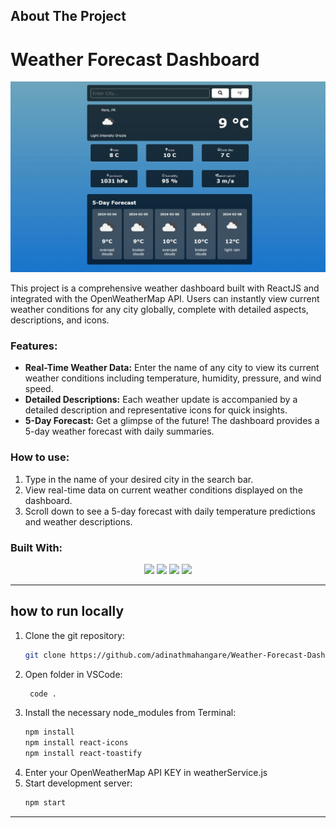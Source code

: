 ## About The Project

# Weather Forecast Dashboard
[![Screenshot](https://github.com/adinathmahangare/Weather-Forecast-Dashboard/blob/master/screenshot.jpeg)](https://adinathmahangare.github.io/Weather-Forecast-Dashboard/)

This project is a comprehensive weather dashboard built with ReactJS and integrated with the OpenWeatherMap API. Users can instantly view current weather conditions for any city globally, complete with detailed aspects, descriptions, and icons.

### Features:
- **Real-Time Weather Data:** Enter the name of any city to view its current weather conditions including temperature, humidity, pressure, and wind speed.
- **Detailed Descriptions:** Each weather update is accompanied by a detailed description and representative icons for quick insights.
- **5-Day Forecast:** Get a glimpse of the future! The dashboard provides a 5-day weather forecast with daily summaries.

### How to use:
1. Type in the name of your desired city in the search bar.
2. View real-time data on current weather conditions displayed on the dashboard.
3. Scroll down to see a 5-day forecast with daily temperature predictions and weather descriptions.

### Built With:
<p align = "center">
<img src="https://www.vectorlogo.zone/logos/w3_html5/w3_html5-icon.svg" width="60">
<img src="https://www.vectorlogo.zone/logos/w3_css/w3_css-icon.svg" width="60"> 
<img src="https://www.vectorlogo.zone/logos/reactjs/reactjs-icon.svg" width="60">
<img src="https://www.vectorlogo.zone/logos/javascript/javascript-icon.svg" width="60">

---
## how to run locally
1. Clone the git repository:
   ```sh
   git clone https://github.com/adinathmahangare/Weather-Forecast-Dashboard.git
   ```
3. Open folder in VSCode:
   ```sh
    code .
   ```
5. Install the necessary node_modules from Terminal:
   ```sh
   npm install
   npm install react-icons
   npm install react-toastify
   ```
7. Enter your OpenWeatherMap API KEY in weatherService.js
8. Start development server:
   ```sh
   npm start
   ```

---








